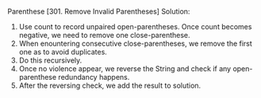 Parenthese
[301. Remove Invalid Parentheses]
Solution:

1. Use count to record unpaired open-parentheses. Once count becomes negative, we need to remove one close-parenthese.
2. When enountering consecutive close-parentheses, we remove the first one as to avoid duplicates.
3. Do this recursively.
4. Once no violence appear, we reverse the String and check if any open-parenthese redundancy happens.
5. After the reversing check, we add the result to solution.
